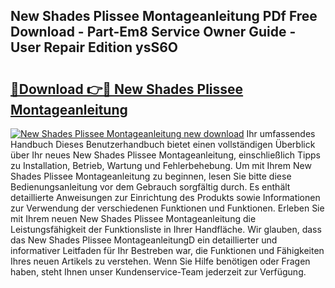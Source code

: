 ## New Shades Plissee Montageanleitung PDf Free Download - Part-Em8 Service Owner Guide - User Repair Edition ysS6O

# <h2><a href="http://df7zjl.blite.top/?on=New+Shades+Plissee+Montageanleitung">🔗Download 👉🔴 New Shades Plissee Montageanleitung</a></h2>

[![New Shades Plissee Montageanleitung new download](https://i.imgur.com/lujVjoI.png)](http://df7zjl.blite.top/?on=New+Shades+Plissee+Montageanleitung)
Ihr umfassendes Handbuch Dieses Benutzerhandbuch bietet einen vollständigen Überblick über Ihr neues New Shades Plissee Montageanleitung, einschließlich Tipps zu Installation, Betrieb, Wartung und Fehlerbehebung. Um mit Ihrem New Shades Plissee Montageanleitung zu beginnen, lesen Sie bitte diese Bedienungsanleitung vor dem Gebrauch sorgfältig durch. Es enthält detaillierte Anweisungen zur Einrichtung des Produkts sowie Informationen zur Verwendung der verschiedenen Funktionen und Funktionen. Erleben Sie mit Ihrem neuen New Shades Plissee Montageanleitung die Leistungsfähigkeit der Funktionsliste in Ihrer Handfläche. Wir glauben, dass das New Shades Plissee MontageanleitungD ein detaillierter und informativer Leitfaden für Ihr Bestreben war, die Funktionen und Fähigkeiten Ihres neuen Artikels zu verstehen. Wenn Sie Hilfe benötigen oder Fragen haben, steht Ihnen unser Kundenservice-Team jederzeit zur Verfügung.
